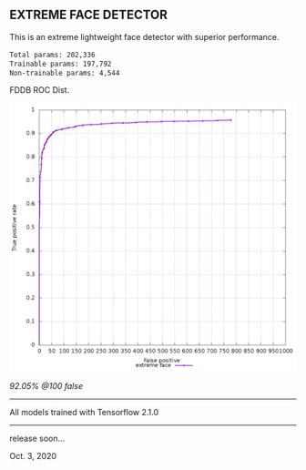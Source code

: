 ## EXTREME FACE DETECTOR

This is an extreme lightweight face detector with superior performance.

```
Total params: 202,336
Trainable params: 197,792
Non-trainable params: 4,544
```

FDDB ROC Dist.

![discROC](images/discROC-ef.png)

*92.05% @100 false*

---

All models trained with Tensorflow 2.1.0



---

release soon...



Oct. 3, 2020

